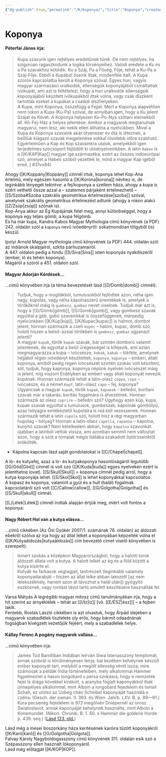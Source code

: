 ```yaml
---
{"dg-publish":true,"permalink":"/K/Koponya/","title":"Koponya","created":"2023-11-05T03:00","updated":"2025-07-04T22:37"}
---
```



# Koponya

#### Péterfai János írja:

> Kupa szavunk igen rejtélyes eredetűnek tűnik. De nem rejtélyes, ha szigorúan ragaszkodunk a logika törvényeihez. Valódi eredete a Ku és a Pa szavakhoz kötődik. Ku a Száj, Pa a Főség, Fője, tehát a Ku-Pa a Száj-Fője. Ebből a Kupából őseink ittak, mindenféle italt. A Kupa szoros kapcsolatba került a Koponya szóval. Egyes hun, vagyis magyar származású uralkodók, ellenségük koponyájából csináltattak ivókupát, ami azt is feltételezi, hogy a hun uralkodók ellenségeik koponyájából készített ivókupákból ittak volna, vagy csak díszként tartották ezeket a kupákat a családi díszhelyeken.  
> A Kupa, mint Koponya, összefügg a Fejjel. Mert a Koponya alapvetően nem rokon a Kupa (Ku-Pa) szóval, de annyiban igen, hogy a Ku jelent Szájat és Követ. A Koponya helyesen Ko-Po-Nya szótani elemekből áll. Kő-Fej-Ház a helyes jelentése. Amikor a magyarok megtanulnak magyarul, nem lesz, aki nekik ellen állhatna a nyelvükben. Mivel a Kupa és Koponya szavaink akár ötvenezer év óta is léteznek, a belőlük kiágazó szavak megjelenése sokkal rövidebb időre szabható. Egyértelműen a Kap és Kop szavainkra utalok, amelyekből igen terjedelmes szócsoport fejlődött ki utódnyelveinkben. A latin `Habeo` is a [[K/KAP\|Kap]] magyar ige származéka, ezért az összes indoeurópai szó, amelyet a Habeo szóból vezettek le, mind a magyar Kap igéből ered.  { #31vx84}


Ahogy [[K/Koppány\|Koppány]] címnél írtuk, koponya lehet Kop-Ana értelmű, mely egészen hasonló a [[K/Korona\|korona]] névhez is, de leginkább lényegét tekintve: a fej/koponya a szellem háza, ahogy a kupa is ezért vethető össze azzal a – szatemes párjaként értelmezhető – [[S/Szoba#Szoba szakrális geometrikus értelmezése\|szoba]] szóval, amelynek szakrális geometrikus értelmezést adtunk (ahogy a rokon alakú [[Z/Zsúp\|zsúp]] szónak is).  
Kop-Anya akkor az Ég Kupájának felel meg, annyi különbséggel, hogy a koponya egy teljes gömb, a kupa félgömb.  
És ha már kupa, Kandra Kabos Magyar Mythologia című könyvének (a PDF) 242. oldalán szól a `kaponya` nevű ivóedényről: sokatmondóan tölgyből (is) készül.  

Ipolyi Arnold Magyar mythologia című könyvének (a PDF) 444. oldalán szól az indiánok skalpjairól, szkíta párhuzamairól.  
A 447. oldalon pedig a hindu [[S/Siva\|Siva]] isten koponyás nyakdíszéről (ember, ló és tehén koponya).  
Magáról a szóról a 451. oldalon szól.  

#### Magyar Adorján Kérdések...  

...című könyvében írja (a téma bevezetését lásd [[D/Domb\|domb]] címnél):  
> Tudjuk, hogy a mogilákból, tumulusokból fejlődtek azon, néha igen nagy, kupolás, vagy néha kápolnaszerű síremlékek is, amelyek a törököknél máig is `gumbesz`, `gumbaz` nevet viselnek. Tudjuk már azt is, hogy a [[G/Gömb\|gömb]], [[G/Gomb\|gomb]], vagy gumbesz szavak egyúttal a göb, gubó szavainkkal is összefüggenek, márpedig nyelvünkben [[K/Kúp\|kúp]], [[K/Kupac\|kupac]] is halmot, dombot jelent, honnan származik a cseh `kopec` – halom, kupac, domb szó, holott hiszen a belső-ázsiai törökben is `gombesz`, `gumbaz` ugyanazt jelenti?  
> A magyar `kupak`, török `kapak` szavak, bár szintén domború valamit jelentenek, de egyúttal a belül üregességet is kifejezik, ami aztán megmagyarázza a kupa – ivócsésze, `kobak`, `kabak` – tökféle, amelynek héjjából régen ivóedényt készítettek, `koponya`, `kaponya` – emberi, állati koponya, amiből pedig régen ivócsészét szintén szokás volt készíteni, sőt, tudjuk, hogy kaponya, koponya népünk nyelvén ivócsészét máig is jelent, míg viszont Erdélyben az emberi vagy állati koponyát nevezik kupának. Honnan származik tehát a latin-olasz `coppa`, `copa` – ivócsésze, és a német `Kopf`, latin-olasz `capo` – fej, koponya? Ugyancsak a magyar `kupak`, török `kapak`, `kapanak` – befedni, borítani szavak már a takarás, borítás fogalmára is átvezetnek. Honnan származik az olasz `coprire` – befedni szó? Úgyhogy ezen kúp, kupa, kupak szavak egyúttal a tumulusok, gumbeszek, kápolnák gömbölyű, azaz hólyagra emlékeztető kupoláira is reá kell vezessenek. Honnan származik tehát a latin `cupola` szó, holott hisz a régi magyarban hupolag – hólyag? Honnan a latin-olasz `capella`, `capanna` – kápolna, kunyhó szavak? Nem kételkedem abban, hogy `kápolna` szavunkat újabban a latinból vettük vissza, ami azonban semmit nem változtat azon, hogy a szót a rómaiak mégis Itáliába szakadott őstörzseinktől örökölték.  
- Kápolna kapcsán lásd saját gondolatokat is [[C/Chapel\|chapel]].

A ló- és kutyafej, azaz a ló- és kutyakoponya hasonlóságáról legutóbb [[G/Göd\|Göd]] címnél is volt szó ([[K/Kuda\|kuda]] egyes nyelveken ezért is jelenthetne lovat). [[S/Skull\|Skull]] = koponya címnél pedig arról, hogy a kutya koponyája lehet. [[S/Skol\|Skol]] is lehet koponyákkal kapcsolatos.  
A kopasz és koponya, valamint a gyúl és a hull (halál) fogalmak kapcsolatáról szó volt [[C/Callow\|callow]], [[G/Golgotha\|Golgotha]] és [[S/Skull\|skull]] címnél.  

[[L/Lélek\|Lélek]] címnél írottak alapján értjük meg, miért volt fontos a koponya:  

#### Nagy Róbert Hol van a kutya elásva...  

...című cikkében (Az Ősi Gyökér 2007/1. számának 76. oldalán) az áldozati ebekről szólva az írja hogy az állat lelkét a koponyában képzelték volna el ([[K/Kutyaáldozás\|kutyaáldozás]] cím bevezető címet viselő könyvében is szerepelt):  
> Ismert szokás a középkori Magyarországból, hogy a halotti torok áldozati állata volt a kutya. A halott lelkét az ég és a föld között a kutya kísérte el.  
> Kutyák és farkasok végtagjait, testrészeit (leginkább valamely koponyadarabját – hiszen az állat lelke abban lakozott \[az nem lélekszékhely, hanem azon át távozhat a halál után\]) gyógyító eszköznek, vagy rontást távol tartó amulett készítésére használták fel.  

Varsa Mátyás A legrégibb magyar mítosz című tanulmányában írja, hogy a hit szerint az árnyéklélek – tehát az [[I/Íz\|íz]] \[vö. [[E/ÉSZ\|ész]]\] – a fejben lakik.  
Fentebb, Rostás László cikkében is azt olvastuk, hogy Árpád idejében a magyarok szabadlélek tisztelete oly erős, hogy bármit odaadnának fogságban kivégzett vezetőjük fejéért, mely a szabadlélek helye.  

#### Kállay Ferenc A pogány magyarok vallása...  

...című könyvében írja:  
> James Tod Barolliban Indiában leírván Siwa istenasszony templomát, annak szobrát is körülményesen leírja; bal kezében kehelynek készült ember kaponyát tart, melyből a megölt ellenség vérét issza, mire számosak a példák India történeteiben, mely alkalommal Hammer figyelmeztet a hason longobard s persa szokásra, hogy e nemzetek fejei is drága kövekkel kirakott, s aranyba foglalt kaponyákból ittak ünnepélyes alkalommal, mint Alboin a longobard fejedelem és Ismail Schah, ez utólsó az Uzbeg chán Scheibel kaponyáját használá e czélra. (Gesch. der osman. II. 393. és Wien. Jahrb. LXV. B. p. 89—91.) Kura pecsenég fejedelem is 972 megölvén Dniepernél az orosz Swiatoslavot, annak kaponyáját kehelynek használta, mint Alboin a Konemundét. (Nikon. Chronik. B. 1. 60. s Hammer die goldene Horde p. 439. seq.) ([Lásd 123. old.](zotero://open-pdf/library/items/DFI47XPY?page=123&annotation=ZG7FDE5I))  

Lásd még a mesei boszorkány háza kerítésének karóira tűzött koponyákról [[K/Karó\|karó]] és [[G/Golgotha\|Golgota]].  
Falvay Károly Nagyboldogasszony című könyvének 311. oldalán esik szó a Szépasszony ellen használt lókoponyáról.  
Lásd még előtagját [[K/KOP\|KOP]].  